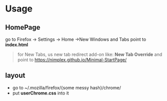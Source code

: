 # Usage

## HomePage

go to Firefox -> Settings -> Home ->New Windows and Tabs
point to **index.html**

> for New Tabs, us new tab redirect add-on like: **New Tab Override**
> and point to https://nimplex.github.io/Minimal-StartPage/

## layout

- go to ~/.mozilla/firefox/{some messy hash}/chrome/
- put **userChrome.css** into it
